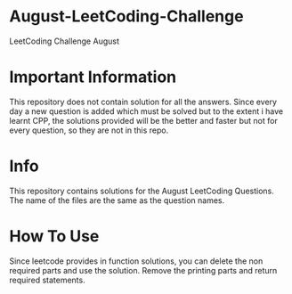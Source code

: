 # August-LeetCoding-Challenge
LeetCoding Challenge August

# Important Information
This repository does not contain solution for all the answers. Since every day a new question is added which must be solved but to the extent i have learnt CPP, the solutions provided will be the better and faster but not for every question, so they are not in this repo.

# Info
This repository contains solutions for the August LeetCoding Questions.
The name of the files are the same as the question names.
 
# How To Use
Since leetcode provides in function solutions, you can delete the non required parts and use the solution.
Remove the printing parts and return required statements.
